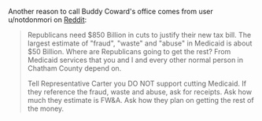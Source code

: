 Another reason to call Buddy Coward's office comes from user u/notdonmori on [Reddit](https://www.reddit.com/r/savannah/comments/1j5pcxg/call_buddy_carter_and_tell_him_you_dont_support/):  

> Republicans need $850 Billion in cuts to justify their new tax bill. The largest estimate of "fraud", "waste" and "abuse" in Medicaid is about $50 Billion. Where are Republicans going to get the rest? From Medicaid services that you and I and every other normal person in Chatham County depend on.
>  
>  
> Tell Representative Carter you DO NOT support cutting Medicaid. If they reference the fraud, waste and abuse, ask for receipts. Ask how much they estimate is FW&A. Ask how they plan on getting the rest of the money.

